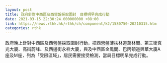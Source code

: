 ```yaml
---
layout: post
title: 政府針對中西區及西營盤採取圍封　目標明早完成行動
date: 2021-03-15 22:30:24.000000000 +08:00
link: https://news.rthk.hk/rthk/ch/component/k2/1580750-20210315.htm
categories: rthk
---
```


政府晚上針對中西區及西營盤採取圍封行動，把西營盤薄扶林道萬林閣、第三街真光大廈、高街蔚峰、及西邊街永祥大廈，與及中西區金鳳閣、巴丙頓道興華大廈A座及M座，列為「受限區域」，居民需要接受檢測，當局目標明早完成行動。
